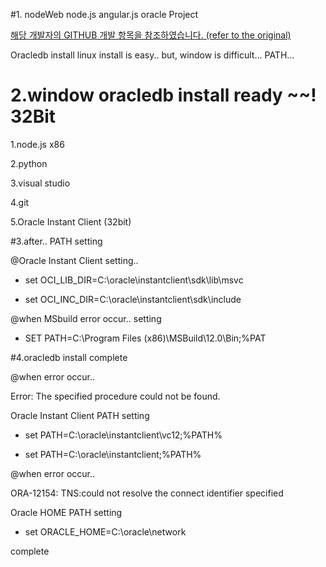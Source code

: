 #1. nodeWeb
node.js angular.js oracle Project

[해당 개발자의 GITHUB 개발 항목을 참조하였습니다. (refer to the original)](https://github.com/sahat/tvshow-tracker)


Oracledb install
linux install is easy..
but, window is difficult...
PATH...

# 2.window oracledb install ready ~~!  32Bit
1.node.js x86

2.python

3.visual studio

4.git

5.Oracle Instant Client (32bit)



#3.after.. PATH setting


@Oracle Instant Client setting..

- set OCI_LIB_DIR=C:\oracle\instantclient\sdk\lib\msvc

- set OCI_INC_DIR=C:\oracle\instantclient\sdk\include


@when MSbuild error occur..  setting

- SET PATH=C:\Program Files (x86)\MSBuild\12.0\Bin;%PAT


#4.oracledb install complete

@when error occur..

Error: The specified procedure could not be found.

Oracle Instant Client PATH setting

- set PATH=C:\oracle\instantclient\vc12;%PATH%

- set PATH=C:\oracle\instantclient;%PATH%


@when error occur..

ORA-12154: TNS:could not resolve the connect identifier specified

Oracle HOME PATH setting

- set ORACLE_HOME=C:\oracle\network

complete
